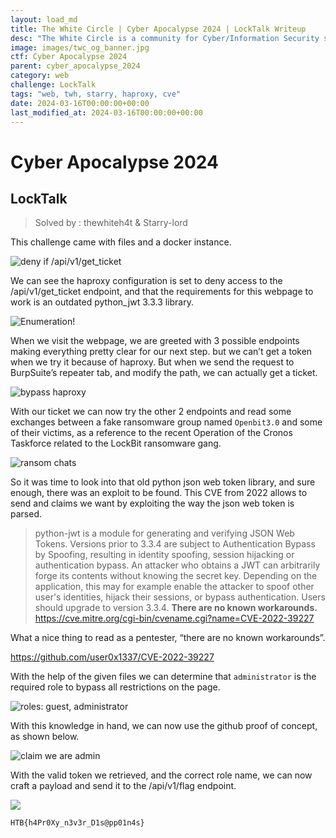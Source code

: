 ```yaml
---
layout: load_md
title: The White Circle | Cyber Apocalypse 2024 | LockTalk Writeup
desc: "The White Circle is a community for Cyber/Information Security students, enthusiasts and professionals. You can discuss anything related to Security, share your knowledge with others, get help when you need it and proceed further in your journey with amazing people from all over the world."
image: images/twc_og_banner.jpg
ctf: Cyber Apocalypse 2024
parent: cyber_apocalypse_2024
category: web
challenge: LockTalk
tags: "web, twh, starry, haproxy, cve"
date: 2024-03-16T00:00:00+00:00
last_modified_at: 2024-03-16T00:00:00+00:00
---
```


<h1 class="heading card-title white-text">Cyber Apocalypse 2024</h1>

## LockTalk
> Solved by : thewhiteh4t & Starry-lord

This challenge came with files and a docker instance.

![deny if /api/v1/get_ticket](https://i.imgur.com/BA10qeR.png)

We can see the haproxy configuration is set to deny access to the /api/v1/get_ticket endpoint, and that the requirements for this webpage to work is an outdated python_jwt 3.3.3 library.

![Enumeration!](https://i.imgur.com/NuH8e6b.png)

When we visit the webpage, we are greeted with 3 possible endpoints making everything pretty clear for our next step. but we can’t get a token when we try it because of haproxy. But when we send the request to BurpSuite’s repeater tab, and modify the path, we can actually get a ticket.

![bypass haproxy](https://i.imgur.com/lgQWfIy.png)

With our ticket we can now try the other 2 endpoints and read some exchanges between a fake ransomware group named `Openbit3.0` and some of their victims, as a reference to the recent Operation of the Cronos Taskforce related to the LockBit ransomware gang.

![ransom chats](https://i.imgur.com/hCVlziR.png)

So it was time to look into that old python json web token library, and sure enough, there was an exploit to be found. This CVE from 2022 allows to send and claims we want by exploiting the way the json web token is parsed.


> python-jwt is a module for generating and verifying JSON Web Tokens. Versions prior to 3.3.4 are subject to Authentication Bypass by Spoofing, resulting in identity spoofing, session hijacking or authentication bypass. An attacker who obtains a JWT can arbitrarily forge its contents without knowing the secret key. Depending on the application, this may for example enable the attacker to spoof other user's identities, hijack their sessions, or bypass authentication. Users should upgrade to version 3.3.4. **There are no known workarounds.**
> https://cve.mitre.org/cgi-bin/cvename.cgi?name=CVE-2022-39227

What a nice thing to read as a pentester, “there are no known workarounds”.


https://github.com/user0x1337/CVE-2022-39227


With the help of the given files we can determine that `administrator` is the required role to bypass all restrictions on the page.


![roles: guest, administrator](https://i.imgur.com/wtfwDuS.png)


With this knowledge in hand, we can now use the github proof of concept, as shown below.


![claim we are admin](https://i.imgur.com/8ZDg6Tr.png)


With the valid token we retrieved, and the correct role name, we can now craft a payload and send it to the /api/v1/flag endpoint.


![](https://i.imgur.com/X6jWB1g.png)


```
HTB{h4Pr0Xy_n3v3r_D1s@pp01n4s}
```

